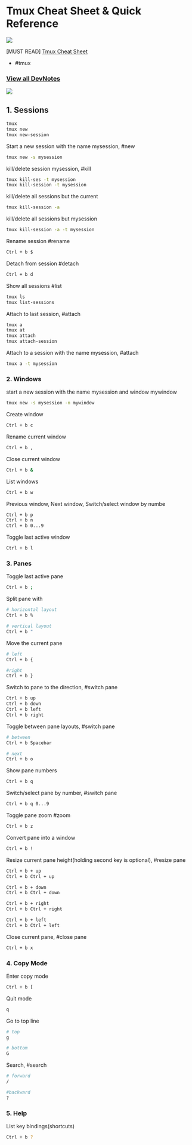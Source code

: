 # Tmux Cheat Sheet & Quick Reference

![](https://i.imgur.com/waxVImv.png)

[MUST READ] [Tmux Cheat Sheet](https://tmuxcheatsheet.com/)
- #tmux
### [View all DevNotes](../README.md)

![](https://i.imgur.com/waxVImv.png)

## 1. Sessions
```bash
tmux
tmux new
tmux new-session
```

Start a new session with the name mysession, #new
```bash
tmux new -s mysession
```
kill/delete session mysession, #kill
```bash
tmux kill-ses -t mysession
tmux kill-session -t mysession
```
kill/delete all sessions but the current
```bash
tmux kill-session -a
```
kill/delete all sessions but mysession
```bash
tmux kill-session -a -t mysession
```

Rename session #rename
```bash
Ctrl + b $
```
Detach from session #detach
```bash
Ctrl + b d
```
Show all sessions #list
```bash
tmux ls
tmux list-sessions
```
Attach to last session, #attach
```bash
tmux a
tmux at
tmux attach
tmux attach-session
```
Attach to a session with the name mysession, #attach
```bash
tmux a -t mysession
```

### 2. Windows
start a new session with the name mysession and window mywindow
```bash
tmux new -s mysession -n mywindow
```
Create window
```bash
Ctrl + b c
```
Rename current window
```bash
Ctrl + b ,
```
Close current window
```bash
Ctrl + b &
```
List windows
```bash
Ctrl + b w
```
Previous window, Next window, Switch/select window by numbe
```bash
Ctrl + b p
Ctrl + b n
Ctrl + b 0...9
```
Toggle last active window
```bash
Ctrl + b l
```
### 3. Panes
Toggle last active pane
```bash
Ctrl + b ;
```
Split pane with
```bash
# horizontal layout
Ctrl + b %

# vertical layout
Ctrl + b "
```
Move the current pane
```bash
# left
Ctrl + b {

#right
Ctrl + b }
```
Switch to pane to the direction, #switch pane
```bash
Ctrl + b up
Ctrl + b down
Ctrl + b left
Ctrl + b right
```
Toggle between pane layouts, #switch pane
```bash
# between
Ctrl + b Spacebar

# next
Ctrl + b o
```
Show pane numbers
```bash
Ctrl + b q
```
Switch/select pane by number, #switch pane
```bash
Ctrl + b q 0...9
```
Toggle pane zoom #zoom
```bash
Ctrl + b z
```
Convert pane into a window
```bash
Ctrl + b !
```
Resize current pane height(holding second key is optional), #resize pane
```bash
Ctrl + b + up
Ctrl + b Ctrl + up

Ctrl + b + down
Ctrl + b Ctrl + down

Ctrl + b + right
Ctrl + b Ctrl + right

Ctrl + b + left
Ctrl + b Ctrl + left
```
Close current pane, #close pane
```bash
Ctrl + b x
```
### 4. Copy Mode
Enter copy mode
```bash
Ctrl + b [
```
Quit mode
```bash
q
```
Go to top line
```bash
# top
g

# bottom
G
```
Search, #search
```bash
# forward
/

#backward
?
```
### 5. Help
List key bindings(shortcuts)
```bash
Ctrl + b ?
```
